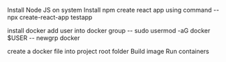 Install Node JS on system
Install npm 
create react app using command 
  -- npx create-react-app testapp

install docker 
add user into docker group
   --  sudo usermod -aG docker $USER
   --  newgrp docker

create a docker file into project root folder 
Build image
Run containers
